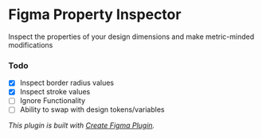 # Figma Property Inspector

Inspect the properties of your design dimensions and make metric-minded modifications

### Todo
- [x] Inspect border radius values
- [x] Inspect stroke values
- [ ] Ignore Functionality
- [ ] Ability to swap with design tokens/variables

*This plugin is built with [Create Figma Plugin](https://yuanqing.github.io/create-figma-plugin/).*
